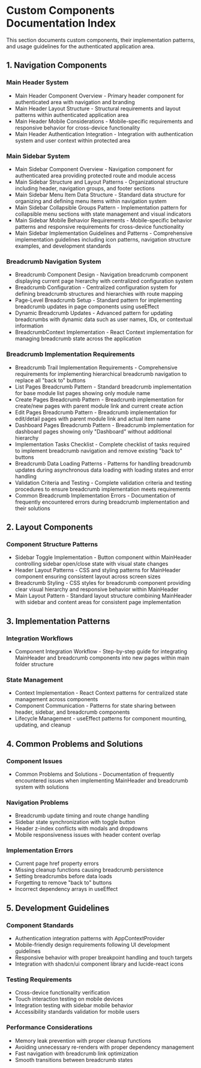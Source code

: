 # Custom Components Documentation Index

This section documents custom components, their implementation patterns, and usage guidelines for the authenticated application area.

## 1. Navigation Components

### Main Header System
- Main Header Component Overview - Primary header component for authenticated area with navigation and branding
- Main Header Layout Structure - Structural requirements and layout patterns within authenticated application area
- Main Header Mobile Considerations - Mobile-specific requirements and responsive behavior for cross-device functionality
- Main Header Authentication Integration - Integration with authentication system and user context within protected area

### Main Sidebar System  
- Main Sidebar Component Overview - Navigation component for authenticated area providing protected route and module access
- Main Sidebar Structure and Layout Patterns - Organizational structure including header, navigation groups, and footer sections
- Main Sidebar Menu Item Data Structure - Standard data structure for organizing and defining menu items within navigation system
- Main Sidebar Collapsible Groups Pattern - Implementation pattern for collapsible menu sections with state management and visual indicators
- Main Sidebar Mobile Behavior Requirements - Mobile-specific behavior patterns and responsive requirements for cross-device functionality
- Main Sidebar Implementation Guidelines and Patterns - Comprehensive implementation guidelines including icon patterns, navigation structure examples, and development standards

### Breadcrumb Navigation System
- Breadcrumb Component Design - Navigation breadcrumb component displaying current page hierarchy with centralized configuration system
- Breadcrumb Configuration - Centralized configuration system for defining breadcrumb structures and hierarchies with route mapping
- Page-Level Breadcrumb Setup - Standard pattern for implementing breadcrumb updates in page components using useEffect
- Dynamic Breadcrumb Updates - Advanced pattern for updating breadcrumbs with dynamic data such as user names, IDs, or contextual information
- BreadcrumbContext Implementation - React Context implementation for managing breadcrumb state across the application

### Breadcrumb Implementation Requirements
- Breadcrumb Trail Implementation Requirements - Comprehensive requirements for implementing hierarchical breadcrumb navigation to replace all "back to" buttons
- List Pages Breadcrumb Pattern - Standard breadcrumb implementation for base module list pages showing only module name
- Create Pages Breadcrumb Pattern - Breadcrumb implementation for create/new pages with parent module link and current create action
- Edit Pages Breadcrumb Pattern - Breadcrumb implementation for edit/detail pages with parent module link and actual item name
- Dashboard Pages Breadcrumb Pattern - Breadcrumb implementation for dashboard pages showing only "Dashboard" without additional hierarchy
- Implementation Tasks Checklist - Complete checklist of tasks required to implement breadcrumb navigation and remove existing "back to" buttons
- Breadcrumb Data Loading Patterns - Patterns for handling breadcrumb updates during asynchronous data loading with loading states and error handling
- Validation Criteria and Testing - Complete validation criteria and testing procedures to ensure breadcrumb implementation meets requirements
- Common Breadcrumb Implementation Errors - Documentation of frequently encountered errors during breadcrumb implementation and their solutions

## 2. Layout Components  

### Component Structure Patterns
- Sidebar Toggle Implementation - Button component within MainHeader controlling sidebar open/close state with visual state changes
- Header Layout Patterns - CSS and styling patterns for MainHeader component ensuring consistent layout across screen sizes
- Breadcrumb Styling - CSS styles for breadcrumb component providing clear visual hierarchy and responsive behavior within MainHeader
- Main Layout Pattern - Standard layout structure combining MainHeader with sidebar and content areas for consistent page implementation

## 3. Implementation Patterns

### Integration Workflows
- Component Integration Workflow - Step-by-step guide for integrating MainHeader and breadcrumb components into new pages within main folder structure

### State Management
- Context Implementation - React Context patterns for centralized state management across components
- Component Communication - Patterns for state sharing between header, sidebar, and breadcrumb components
- Lifecycle Management - useEffect patterns for component mounting, updating, and cleanup

## 4. Common Problems and Solutions

### Component Issues
- Common Problems and Solutions - Documentation of frequently encountered issues when implementing MainHeader and breadcrumb system with solutions

### Navigation Problems  
- Breadcrumb update timing and route change handling
- Sidebar state synchronization with toggle button
- Header z-index conflicts with modals and dropdowns
- Mobile responsiveness issues with header content overlap

### Implementation Errors
- Current page href property errors
- Missing cleanup functions causing breadcrumb persistence
- Setting breadcrumbs before data loads
- Forgetting to remove "back to" buttons
- Incorrect dependency arrays in useEffect

## 5. Development Guidelines

### Component Standards
- Authentication integration patterns with AppContextProvider
- Mobile-friendly design requirements following UI development guidelines  
- Responsive behavior with proper breakpoint handling and touch targets
- Integration with shadcn/ui component library and lucide-react icons

### Testing Requirements
- Cross-device functionality verification
- Touch interaction testing on mobile devices
- Integration testing with sidebar mobile behavior
- Accessibility standards validation for mobile users

### Performance Considerations
- Memory leak prevention with proper cleanup functions
- Avoiding unnecessary re-renders with proper dependency management
- Fast navigation with breadcrumb link optimization
- Smooth transitions between breadcrumb states